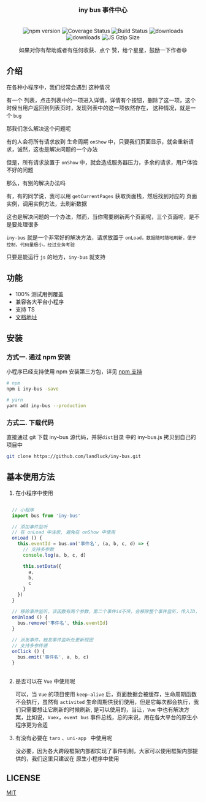 
<h3 align="center" style="margin: 30px 0 35px;">iny bus 事件中心</h3>


<p align="center">
    <img src="https://img.shields.io/npm/v/iny-bus.svg?style=flat-square" alt="npm version" />
    <img src="https://codecov.io/gh/landluck/iny-bus/branch/master/graph/badge.svg" alt="Coverage Status" />
    <img src="https://travis-ci.org/landluck/iny-bus.svg?branch=master" alt="Build Status" />
    <img src="https://img.shields.io/npm/dt/iny-bus.svg?style=flat-square" alt="downloads" />
    <img src="https://img.shields.io/npm/dm/iny-bus.svg?style=flat-square" alt="downloads" />
    <img src="https://img.badgesize.io/https://unpkg.com/iny-bus/dist/iny-bus.js?compression=gzip&style=flat-square&label=JS%20gzip%20size" alt="JS Gzip Size" />
</p>

<p align='center'>如果对你有帮助或者有任何收获、点个 赞，给个星星，鼓励一下作者😄<p>



## 介绍

  在各种小程序中，我们经常会遇到 这种情况

  有一个 列表，点击列表中的一项进入详情，详情有个按钮，删除了这一项，这个时候当用户返回到列表页时，发现列表中的这一项依然存在，
  这种情况，就是一个 `bug`
  
  
  那我们怎么解决这个问题呢
  
  有的人会将所有请求放到 生命周期 `onShow` 中，只要我们页面显示，就会重新请求，诚然，这也是解决问题的一个办法

  但是，所有请求放置于 `onShow` 中，就会造成服务器压力，多余的请求，用户体验不好的问题

  那么，有别的解决办法吗

  有，有的同学说，我可以用 `getCurrentPages` 获取页面栈，然后找到对应的 页面实例，调用实例方法，去刷新数据

  这也是解决问题的一个办法，然而，当你需要刷新两个页面呢，三个页面呢，是不是要处理很多

  `iny-bus` 就是一个非常好的解决方法，请求放置于 `onLoad，数据随时随地刷新，便于控制，代码量极小，经过业务考验`

  只要是能运行 `js` 的地方，`iny-bus` 就支持


## 功能

* 100% 测试用例覆盖
* 兼容各大平台小程序
* 支持 TS
* [文档地址](https://landluck.github.io/iny-bus/docs)

## 安装

### 方式一. 通过 npm 安装

小程序已经支持使用 npm 安装第三方包，详见 [npm 支持](https://developers.weixin.qq.com/miniprogram/dev/devtools/npm.html?search-key=npm)

```bash
# npm
npm i iny-bus -save

# yarn
yarn add iny-bus --production
```

### 方式二. 下载代码

直接通过 git 下载 iny-bus 源代码，并将`dist`目录 中的 iny-bus.js 拷贝到自己的项目中

```bash
git clone https://github.com/landluck/iny-bus.git
```

## 基本使用方法

1. 在小程序中使用

```javascript

  // 小程序
  import bus from 'iny-bus'

  // 添加事件监听
  // 在 onLoad 中注册, 避免在 onShow 中使用
  onLoad () {
    this.eventId = bus.on('事件名', (a, b, c, d) => {
      // 支持多参数
      console.log(a, b, c, d)

      this.setData({
        a,
        b,
        c
      }
    })
  }

  // 移除事件监听，该函数有两个参数，第二个事件id不传，会移除整个事件监听，传入ID，会移除该页面的事件监听，避免多余资源浪费, 在添加事件监听后，页面卸载(onUnload)时建议移除
  onUnload () {
    bus.remove('事件名', this.eventId)
  }
 
  // 派发事件，触发事件监听处更新视图
  // 支持多参传递
  onClick () {
    bus.emit('事件名', a, b, c)
  }
 
```

2. 是否可以在 `Vue` 中使用呢

    可以，当 `Vue` 的项目使用 `keep-alive` 后，页面数据会被缓存，生命周期函数不会执行，虽然有 `activited` 生命周期供我们使用，但是它每次都会执行，我们只需要想让它刷新的时候刷新, 是可以使用的，当让，`Vue` 中也有解决方案，比如说，`Vuex`，`event bus` 事件总线，总的来说，用在各大平台的原生小程序更为合适
    
3. 有没有必要在 `taro` 、`uni-app ` 中使用呢
   
    没必要，因为各大跨段框架内部都实现了事件机制，大家可以使用框架内部提供的，我们这里只建议在 原生小程序中使用

## LICENSE

[MIT](https://en.wikipedia.org/wiki/MIT_License)
